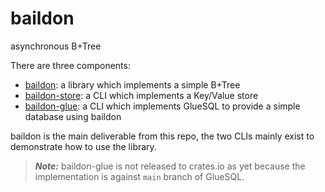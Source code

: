# baildon
asynchronous B+Tree

There are three components:
 - [baildon](baildon/README.md): a library which implements a simple B+Tree
 - [baildon-store](baildon-store/README.md): a CLI which implements a Key/Value store
 - [baildon-glue](baildon-glue/README.md): a CLI which implements GlueSQL to provide a simple database using baildon

baildon is the main deliverable from this repo, the two CLIs mainly exist to demonstrate how to use the library.

> **_Note:_** baildon-glue is not released to crates.io as yet because the implementation is against `main` branch of GlueSQL.

